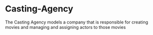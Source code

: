# Casting-Agency
The Casting Agency models a company that is responsible for creating movies and managing and assigning actors to those movies
